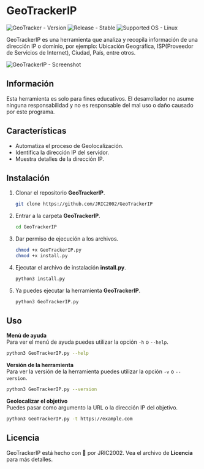 # GeoTrackerIP
![GeoTracker - Version](https://img.shields.io/badge/GeoTrackerIP-v2.3-brightgreen)
![Release - Stable](https://img.shields.io/badge/Release-Stable-brightgreen)
![Supported OS - Linux](https://img.shields.io/badge/Supported%20OS-Linux-blue)

GeoTrackerIP es una herramienta que analiza y recopila información de una dirección IP o dominio, por ejemplo: Ubicación Geográfica, ISP(Proveedor de Servicios de Internet), Ciudad, País, entre otros.

![GeoTrackerIP - Screenshot](https://github.com/JRIC2002/GeoTrackerIP/blob/master/.images/GeoTrackerIP-Image-1.png)

## Información
Esta herramienta es solo para fines educativos. El desarrollador no asume ninguna responsabilidad y no es responsable del mal uso o daño causado por este programa.

## Características
* Automatiza el proceso de Geolocalización.
* Identifica la dirección IP del servidor.
* Muestra detalles de la dirección IP.

## Instalación
1. Clonar el repositorio **GeoTrackerIP**.
   ```bash
   git clone https://github.com/JRIC2002/GeoTrackerIP
   ```
2. Entrar a la carpeta **GeoTrackerIP**.
   ```bash
   cd GeoTrackerIP
   ```
3. Dar permiso de ejecución a los archivos.
   ```bash
   chmod +x GeoTrackerIP.py
   chmod +x install.py
   ```
4. Ejecutar el archivo de instalación **install.py**.
   ```bash
   python3 install.py
   ```
5. Ya puedes ejecutar la herramienta **GeoTrackerIP**.
   ```bash
   python3 GeoTrackerIP.py
   ```

## Uso
**Menú de ayuda**  
Para ver el menú de ayuda puedes utilizar la opción `-h` o `--help`.
```bash
python3 GeoTrackerIP.py --help
```

**Versión de la herramienta**  
Para ver la versión de la herramienta puedes utilizar la opción `-v` o `--version`.
```bash
python3 GeoTrackerIP.py --version
```

**Geolocalizar el objetivo**  
Puedes pasar como argumento la URL o la dirección IP del objetivo.
```bash
python3 GeoTrackerIP.py -t https://example.com
```

## Licencia
GeoTrackerIP está hecho con 💚 por JRIC2002. Vea el archivo de **Licencia** para más detalles.
